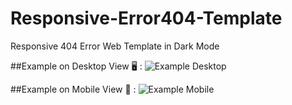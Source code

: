 # Responsive-Error404-Template
Responsive 404 Error Web Template in Dark Mode

##Example on Desktop View 🖥️ :
![Example Desktop](https://cdn.discordapp.com/attachments/1052317488412643338/1055191677041651722/image.png)

##Example on Mobile View 📱 :
![Example Mobile](https://cdn.discordapp.com/attachments/1052317488412643338/1055191917727592579/image.png)
